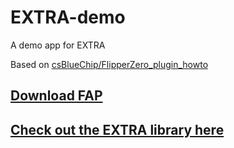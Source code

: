 # EXTRA-demo
A demo app for EXTRA 

Based on [csBlueChip/FlipperZero_plugin_howto](https://github.com/csBlueChip/FlipperZero_plugin_howto)

## [Download FAP](https://fap.playmean.xyz/Milk-Cool/EXTRA-demo)
## [Check out the EXTRA library here](https://github.com/Milk-Cool/EXTRA)
